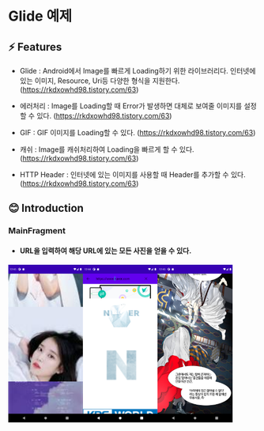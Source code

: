 # Glide 예제

## ⚡ Features
* Glide : Android에서 Image를 빠르게 Loading하기 위한 라이브러리다. 인터넷에 있는 이미지, Resource, Uri등 다양한 형식을 지원한다. (https://rkdxowhd98.tistory.com/63)

* 에러처리 : Image를 Loading할 때 Error가 발생하면 대체로 보여줄 이미지를 설정할 수 있다. (https://rkdxowhd98.tistory.com/63)

* GIF : GIF 이미지를 Loading할 수 있다. (https://rkdxowhd98.tistory.com/63)

* 캐쉬 : Image를 캐쉬처리하여 Loading을 빠르게 할 수 있다. (https://rkdxowhd98.tistory.com/63)

* HTTP Header : 인터넷에 있는 이미지를 사용할 때 Header를 추가할 수 있다. (https://rkdxowhd98.tistory.com/63)

## 😊 Introduction
### MainFragment
* #### URL을 입력하여 해당 URL에 있는 모든 사진을 얻을 수 있다.
<img src="./readme/iu.png" alt="iu" width="30%"><img src="./readme/naver.png" alt="naver" width="30%"><img src="./readme/tower of god.png" alt="tower of god" width="30%">
